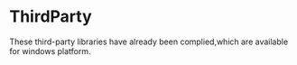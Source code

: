 # ThirdParty
These third-party libraries have already been complied,which are available for windows platform.
